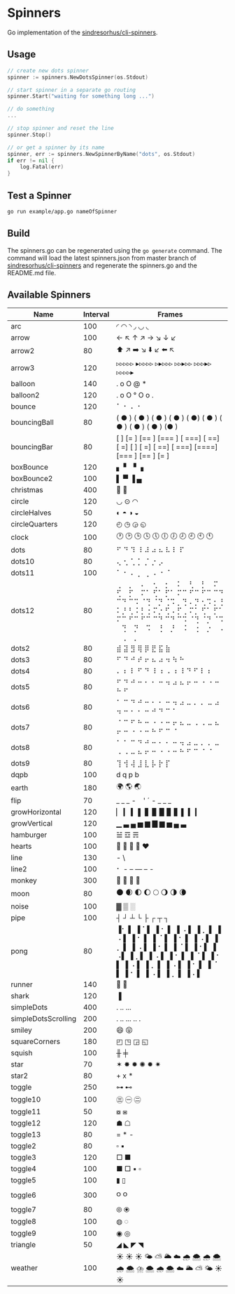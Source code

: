 # Spinners

Go implementation of the [sindresorhus/cli-spinners](https://github.com/sindresorhus/cli-spinners).

## Usage

```go
// create new dots spinner
spinner := spinners.NewDotsSpinner(os.Stdout)

// start spinner in a separate go routing
spinner.Start("waiting for something long ...")

// do something
...

// stop spinner and reset the line
spinner.Stop()

// or get a spinner by its name
spinner, err := spinners.NewSpinnerByName("dots", os.Stdout)
if err != nil {
    log.Fatal(err)
}
```

## Test a Spinner

```bash
go run example/app.go nameOfSpinner
```

## Build

The spinners.go can be regenerated using the `go generate` command. The command will load the latest spinners.json from
master branch of [sindresorhus/cli-spinners](https://github.com/sindresorhus/cli-spinners) and regenerate the
spinners.go and the README.md file.

## Available Spinners
| Name | Interval | Frames |
| ---- | -------- | ------ |
| arc | 100 | ◜ ◠ ◝ ◞ ◡ ◟  |
| arrow | 100 | ← ↖ ↑ ↗ → ↘ ↓ ↙  |
| arrow2 | 80 | ⬆️  ↗️  ➡️  ↘️  ⬇️  ↙️  ⬅️  ↖️   |
| arrow3 | 120 | ▹▹▹▹▹ ▸▹▹▹▹ ▹▸▹▹▹ ▹▹▸▹▹ ▹▹▹▸▹ ▹▹▹▹▸  |
| balloon | 140 |   . o O @ *    |
| balloon2 | 120 | . o O ° O o .  |
| bounce | 120 | ⠁ ⠂ ⠄ ⠂  |
| bouncingBall | 80 | ( ●    ) (  ●   ) (   ●  ) (    ● ) (     ●) (    ● ) (   ●  ) (  ●   ) ( ●    ) (●     )  |
| bouncingBar | 80 | [    ] [=   ] [==  ] [=== ] [ ===] [  ==] [   =] [    ] [   =] [  ==] [ ===] [====] [=== ] [==  ] [=   ]  |
| boxBounce | 120 | ▖ ▘ ▝ ▗  |
| boxBounce2 | 100 | ▌ ▀ ▐ ▄  |
| christmas | 400 | 🌲 🎄  |
| circle | 120 | ◡ ⊙ ◠  |
| circleHalves | 50 | ◐ ◓ ◑ ◒  |
| circleQuarters | 120 | ◴ ◷ ◶ ◵  |
| clock | 100 | 🕐  🕑  🕒  🕓  🕔  🕕  🕖  🕗  🕘  🕙  🕚   |
| dots | 80 | ⠋ ⠙ ⠹ ⠸ ⠼ ⠴ ⠦ ⠧ ⠇ ⠏  |
| dots10 | 80 | ⢄ ⢂ ⢁ ⡁ ⡈ ⡐ ⡠  |
| dots11 | 100 | ⠁ ⠂ ⠄ ⡀ ⢀ ⠠ ⠐ ⠈  |
| dots12 | 80 | ⢀⠀ ⡀⠀ ⠄⠀ ⢂⠀ ⡂⠀ ⠅⠀ ⢃⠀ ⡃⠀ ⠍⠀ ⢋⠀ ⡋⠀ ⠍⠁ ⢋⠁ ⡋⠁ ⠍⠉ ⠋⠉ ⠋⠉ ⠉⠙ ⠉⠙ ⠉⠩ ⠈⢙ ⠈⡙ ⢈⠩ ⡀⢙ ⠄⡙ ⢂⠩ ⡂⢘ ⠅⡘ ⢃⠨ ⡃⢐ ⠍⡐ ⢋⠠ ⡋⢀ ⠍⡁ ⢋⠁ ⡋⠁ ⠍⠉ ⠋⠉ ⠋⠉ ⠉⠙ ⠉⠙ ⠉⠩ ⠈⢙ ⠈⡙ ⠈⠩ ⠀⢙ ⠀⡙ ⠀⠩ ⠀⢘ ⠀⡘ ⠀⠨ ⠀⢐ ⠀⡐ ⠀⠠ ⠀⢀ ⠀⡀  |
| dots2 | 80 | ⣾ ⣽ ⣻ ⢿ ⡿ ⣟ ⣯ ⣷  |
| dots3 | 80 | ⠋ ⠙ ⠚ ⠞ ⠖ ⠦ ⠴ ⠲ ⠳ ⠓  |
| dots4 | 80 | ⠄ ⠆ ⠇ ⠋ ⠙ ⠸ ⠰ ⠠ ⠰ ⠸ ⠙ ⠋ ⠇ ⠆  |
| dots5 | 80 | ⠋ ⠙ ⠚ ⠒ ⠂ ⠂ ⠒ ⠲ ⠴ ⠦ ⠖ ⠒ ⠐ ⠐ ⠒ ⠓ ⠋  |
| dots6 | 80 | ⠁ ⠉ ⠙ ⠚ ⠒ ⠂ ⠂ ⠒ ⠲ ⠴ ⠤ ⠄ ⠄ ⠤ ⠴ ⠲ ⠒ ⠂ ⠂ ⠒ ⠚ ⠙ ⠉ ⠁  |
| dots7 | 80 | ⠈ ⠉ ⠋ ⠓ ⠒ ⠐ ⠐ ⠒ ⠖ ⠦ ⠤ ⠠ ⠠ ⠤ ⠦ ⠖ ⠒ ⠐ ⠐ ⠒ ⠓ ⠋ ⠉ ⠈  |
| dots8 | 80 | ⠁ ⠁ ⠉ ⠙ ⠚ ⠒ ⠂ ⠂ ⠒ ⠲ ⠴ ⠤ ⠄ ⠄ ⠤ ⠠ ⠠ ⠤ ⠦ ⠖ ⠒ ⠐ ⠐ ⠒ ⠓ ⠋ ⠉ ⠈ ⠈  |
| dots9 | 80 | ⢹ ⢺ ⢼ ⣸ ⣇ ⡧ ⡗ ⡏  |
| dqpb | 100 | d q p b  |
| earth | 180 | 🌍  🌎  🌏   |
| flip | 70 | _ _ _ - ` ` &#39; ´ - _ _ _  |
| growHorizontal | 120 | ▏ ▎ ▍ ▌ ▋ ▊ ▉ ▊ ▋ ▌ ▍ ▎  |
| growVertical | 120 | ▁ ▃ ▄ ▅ ▆ ▇ ▆ ▅ ▄ ▃  |
| hamburger | 100 | ☱ ☲ ☴  |
| hearts | 100 | 💛  💙  💜  💚  ❤️   |
| line | 130 | - \ | /  |
| line2 | 100 | ⠂ - – — – -  |
| monkey | 300 | 🙈  🙈  🙉  🙊   |
| moon | 80 | 🌑  🌒  🌓  🌔  🌕  🌖  🌗  🌘   |
| noise | 100 | ▓ ▒ ░  |
| pipe | 100 | ┤ ┘ ┴ └ ├ ┌ ┬ ┐  |
| pong | 80 | ▐⠂       ▌ ▐⠈       ▌ ▐ ⠂      ▌ ▐ ⠠      ▌ ▐  ⡀     ▌ ▐  ⠠     ▌ ▐   ⠂    ▌ ▐   ⠈    ▌ ▐    ⠂   ▌ ▐    ⠠   ▌ ▐     ⡀  ▌ ▐     ⠠  ▌ ▐      ⠂ ▌ ▐      ⠈ ▌ ▐       ⠂▌ ▐       ⠠▌ ▐       ⡀▌ ▐      ⠠ ▌ ▐      ⠂ ▌ ▐     ⠈  ▌ ▐     ⠂  ▌ ▐    ⠠   ▌ ▐    ⡀   ▌ ▐   ⠠    ▌ ▐   ⠂    ▌ ▐  ⠈     ▌ ▐  ⠂     ▌ ▐ ⠠      ▌ ▐ ⡀      ▌ ▐⠠       ▌  |
| runner | 140 | 🚶  🏃   |
| shark | 120 | ▐|\____________▌ ▐_|\___________▌ ▐__|\__________▌ ▐___|\_________▌ ▐____|\________▌ ▐_____|\_______▌ ▐______|\______▌ ▐_______|\_____▌ ▐________|\____▌ ▐_________|\___▌ ▐__________|\__▌ ▐___________|\_▌ ▐____________|\▌ ▐____________/|▌ ▐___________/|_▌ ▐__________/|__▌ ▐_________/|___▌ ▐________/|____▌ ▐_______/|_____▌ ▐______/|______▌ ▐_____/|_______▌ ▐____/|________▌ ▐___/|_________▌ ▐__/|__________▌ ▐_/|___________▌ ▐/|____________▌  |
| simpleDots | 400 | .   ..  ...      |
| simpleDotsScrolling | 200 | .   ..  ...  ..   .      |
| smiley | 200 | 😄  😝   |
| squareCorners | 180 | ◰ ◳ ◲ ◱  |
| squish | 100 | ╫ ╪  |
| star | 70 | ✶ ✸ ✹ ✺ ✹ ✷  |
| star2 | 80 | &#43; x *  |
| toggle | 250 | ⊶ ⊷  |
| toggle10 | 100 | ㊂ ㊀ ㊁  |
| toggle11 | 50 | ⧇ ⧆  |
| toggle12 | 120 | ☗ ☖  |
| toggle13 | 80 | = * -  |
| toggle2 | 80 | ▫ ▪  |
| toggle3 | 120 | □ ■  |
| toggle4 | 100 | ■ □ ▪ ▫  |
| toggle5 | 100 | ▮ ▯  |
| toggle6 | 300 | ဝ ၀  |
| toggle7 | 80 | ⦾ ⦿  |
| toggle8 | 100 | ◍ ◌  |
| toggle9 | 100 | ◉ ◎  |
| triangle | 50 | ◢ ◣ ◤ ◥  |
| weather | 100 | ☀️  ☀️  ☀️  🌤  ⛅️  🌥  ☁️  🌧  🌨  🌧  🌨  🌧  🌨  ⛈  🌨  🌧  🌨  ☁️  🌥  ⛅️  🌤  ☀️  ☀️   |